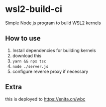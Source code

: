 # wsl2-build-ci
 Simple Node.js program to build WSL2 kernels

## How to use
1. Install dependencies for building kernels
2. download this
3. `yarn && npx tsc`
4. `node ./server.js`
5. configure reverse proxy if necessary

## Extra
this is deployed to https://enita.cn/wbc
